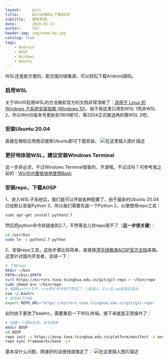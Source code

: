 ```yaml
---
layout:     post
title:      Win10用WSL下载AOSP
subtitle:   探索发现。
date:       2020-05-17
author:     YSY
header-img: img/home-bg.jpg
catalog: true
tags:
    - Android
    - AOSP
    - Windows
    - Ubuntu
---
```


WSL还是挺方便的，配合国内镜像源，可以轻松下载Android源码。

### 启用WSL

关于Win10启用WSL的方法微软官方的文档非常清晰了：[适用于 Linux 的 Windows 子系统安装指南 (Windows 10)](https://docs.microsoft.com/zh-cn/windows/wsl/install-win10)。由于我这里只用到WSL 1而非WSL 2，所以Win10版本号更新到1909即可，等2004正式推送再折腾WSL 2吧。

### 安装Ubuntu 20.04

直接在微软应用商店搜索Ubuntu即可下载安装。
![在这里插入图片描述](https://img-blog.csdnimg.cn/20200517133056820.png?x-oss-process=image/watermark,type_ZmFuZ3poZW5naGVpdGk,shadow_10,text_aHR0cHM6Ly9ibG9nLmNzZG4ubmV0L3lzeTk1MDgwMw==,size_16,color_FFFFFF,t_70)

### 更好地体验WSL，建议安装Windows Terminal

这一步非必须，不过Windows Terminal很香的，开源哦。不试试吗？可参考我之前的：[Win10也要愉快地使用Bash](https://blog.ysy950803.top/2020/02/24/Win10%E4%B9%9F%E8%A6%81%E6%84%89%E5%BF%AB%E5%9C%B0%E4%BD%BF%E7%94%A8Bash/)

### 安装repo，下载AOSP

1、进入WSL子系统后，我们就可以开始各种配置了，由于最新的Ubuntu 20.04已经默认安装Python 3，所以我们需要先装一下Python 2，以便使用repo工具：

```bash
sudo apt-get install python2.7
```

然后把python命令软链接到2.7，不然等会儿你repo用不了（**这一步很关键**）：

```bash
cd /usr/bin
sudo ln -s python2.7 python
```

2、安装repo工具，这些步骤比较简单，直接按[清华镜像源AOSP官方文档](https://mirrors.tuna.tsinghua.edu.cn/help/AOSP/)来搞。这里针对国内开发者，总结一下：

```bash
# 下载repo
mkdir ~/bin
PATH=~/bin:$PATH
curl https://mirrors.tuna.tsinghua.edu.cn/git/git-repo > ~/bin/repo
sudo chmod a+x ~/bin/repo
# 编辑bashrc文件，vim相关命令就不赘述了，i是插入，Esc后:wq是保存退出
vim ~/.bashrc
# 追加如下内容
export REPO_URL='https://mirrors.tuna.tsinghua.edu.cn/git/git-repo'
```

此时由于更改了bashrc，需要重启一下WSL终端。接下来就是正常操作了：

```bash
# 创建一个源码目录，命名随意
mkdir AOSP
cd AOSP
repo init -u https://aosp.tuna.tsinghua.edu.cn/platform/manifest -b android-10.0.0_r25
repo sync frameworks/base -j4
```

基本没什么问题，网速好的话很快就搞定了：
![在这里插入图片描述](https://img-blog.csdnimg.cn/20200517135248510.png?x-oss-process=image/watermark,type_ZmFuZ3poZW5naGVpdGk,shadow_10,text_aHR0cHM6Ly9ibG9nLmNzZG4ubmV0L3lzeTk1MDgwMw==,size_16,color_FFFFFF,t_70)